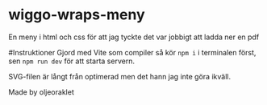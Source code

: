 # wiggo-wraps-meny
En meny i html och css för att jag tyckte det var jobbigt att ladda ner en pdf

#Instruktioner
Gjord med Vite som compiler så kör `npm i` i terminalen först, sen `npm run dev` för att starta servern.

SVG-filen är långt från optimerad men det hann jag inte göra ikväll. 

Made by oljeoraklet
